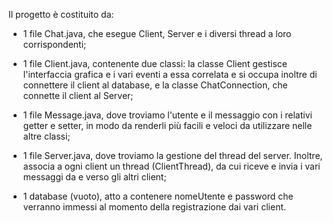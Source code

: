 Il progetto è costituito da:

- 1 file Chat.java, che esegue Client, Server e i diversi thread a loro corrispondenti;

- 1 file Client.java, contenente due classi: la classe Client gestisce l'interfaccia grafica e i vari eventi a essa correlata e si 
  occupa inoltre di connettere il client al database, e la classe ChatConnection, che connette il client al Server;
  
- 1 file Message.java, dove troviamo l'utente e il messaggio con i relativi getter e setter, in modo da renderli più facili e 
  veloci da utilizzare nelle altre classi;
  
- 1 file Server.java, dove troviamo la gestione del thread del server. Inoltre, associa a ogni client un thread (ClientThread), 
  da cui riceve e invia i vari messaggi da e verso gli altri client;
  
- 1 database (vuoto), atto a contenere nomeUtente e password che verranno immessi al momento della registrazione dai vari client.
